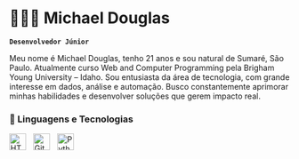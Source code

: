 # 👩🏻‍💻 Michael Douglas

**`Desenvolvedor Júnior`**

Meu nome é Michael Douglas, tenho 21 anos e sou natural de Sumaré, São Paulo. Atualmente curso Web and Computer Programming pela Brigham Young University – Idaho. Sou entusiasta da área de tecnologia, com grande interesse em dados, análise e automação. Busco constantemente aprimorar minhas habilidades e desenvolver soluções que gerem impacto real.


### 🤖 Linguagens e Tecnologias

<img 
    align="left" 
    alt="HTML"
    title="HTML" 
    width="30px" 
    style="padding-right: 10px;" 
    src="https://cdn.jsdelivr.net/gh/devicons/devicon@latest/icons/html5/html5-original.svg" 
/>

<img 
    align="left" 
    alt="Git" 
    title="Git"
    width="30px" 
    style="padding-right: 10px;" 
    src="https://cdn.jsdelivr.net/gh/devicons/devicon@latest/icons/git/git-original.svg" 
/>
<img 
    align="left" 
    alt="Python" 
    title="Python"
    width="30px" 
    style="padding-right: 10px;" 
    src="https://cdn.jsdelivr.net/gh/devicons/devicon@latest/icons/python/python-original.svg" 
/>

<br/>
<br/>



